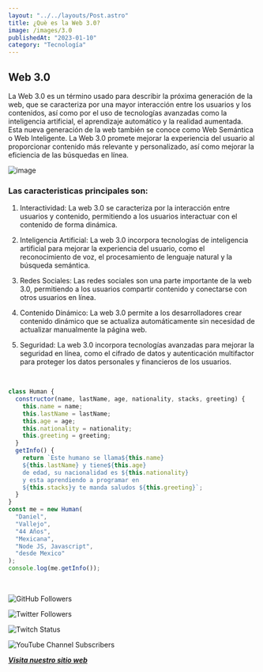```yaml
---
layout: "../../layouts/Post.astro"
title: ¿Què es la Web 3.0?
image: /images/3.0
publishedAt: "2023-01-10"
category: "Tecnología"
---
```


## Web 3.0

La Web 3.0 es un término usado para describir la próxima generación de la web, que se caracteriza por una mayor interacción entre los usuarios y los contenidos, así como por el uso de tecnologías avanzadas como la inteligencia artificial, el aprendizaje automático y la realidad aumentada. Esta nueva generación de la web también se conoce como Web Semántica o Web Inteligente. La Web 3.0 promete mejorar la experiencia del usuario al proporcionar contenido más relevante y personalizado, así como mejorar la eficiencia de las búsquedas en línea.

![image](https://c4.wallpaperflare.com/wallpaper/921/209/160/sun-artwork-photo-manipulation-planet-wallpaper-preview.jpg)

### Las caracteristicas principales son:

1. Interactividad: La web 3.0 se caracteriza por la interacción entre usuarios y contenido, permitiendo a los usuarios interactuar con el contenido de forma dinámica.

2. Inteligencia Artificial: La web 3.0 incorpora tecnologías de inteligencia artificial para mejorar la experiencia del usuario, como el reconocimiento de voz, el procesamiento de lenguaje natural y la búsqueda semántica.

3. Redes Sociales: Las redes sociales son una parte importante de la web 3.0, permitiendo a los usuarios compartir contenido y conectarse con otros usuarios en línea.

4. Contenido Dinámico: La web 3.0 permite a los desarrolladores crear contenido dinámico que se actualiza automáticamente sin necesidad de actualizar manualmente la página web.

5. Seguridad: La web 3.0 incorpora tecnologías avanzadas para mejorar la seguridad en línea, como el cifrado de datos y autenticación multifactor para proteger los datos personales y financieros de los usuarios.

<br/>

```js
class Human {
  constructor(name, lastName, age, nationality, stacks, greeting) {
    this.name = name;
    this.lastName = lastName;
    this.age = age;
    this.nationality = nationality;
    this.greeting = greeting;
  }
  getInfo() {
    return `Este humano se llama${this.name}
    ${this.lastName} y tiene${this.age}
    de edad, su nacionalidad es ${this.nationality}
    y esta aprendiendo a programar en 
    ${this.stacks}y te manda saludos ${this.greeting}`;
  }
}
const me = new Human(
  "Daniel",
  "Vallejo",
  "44 Años",
  "Mexicana",
  "Node JS, Javascript",
  "desde Mexico"
);
console.log(me.getInfo());
```

<br/>

![GitHub Followers](https://img.shields.io/github/followers/DanyVeneno?style=social)

![Twitter Followers](https://img.shields.io/twitter/follow/venenodigital?style=social)

![Twitch Status](https://img.shields.io/twitch/status/yehiibhii?style=social)

![YouTube Channel Subscribers](https://img.shields.io/youtube/channel/subscribers/UC8UhdMAKJX56O2PY8kzBIlw?style=social)

[**_Visita nuestro sitio web_**](https://juanitovenenoestudio.up.railway.app/)
